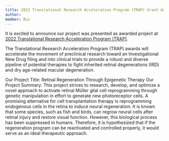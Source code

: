 ```yaml
---
title: 2022 Translational Research Acceleration Program (TRAP) Grant Award
author: 
member: Rui
---
```


It is excited to announce our project was presented as awarded project at [2022 Translational Research Acceleration Program (TRAP)](https://www.fightingblindness.org/translational-research-acceleration-program#2022-trap-awardees-webinar-1332).

The Translational Research Acceleration Program (TRAP) awards will accelerate the movement of preclinical research toward an Investigational New Drug filing and into clinical trials to provide a robust and diverse pipeline of potential therapies to fight inherited retinal degenerations (IRD) and dry age-related macular degeneration.

Our Project Title: Retinal Regeneration Through Epigenetic Therapy
Our Project Summary: This project strives to research, develop, and optimize a novel approach to activate retinal Müller glial cell reprogramming through genetic manipulation in effort to generate new photoreceptor cells. A promising alternative for cell transplantation therapy is reprogramming endogenous cells in the retina to induce neural regeneration. It is known that some species, such as fish and birds, can regrow neural cells after retinal injury and restore visual function. However, this biological process has been suppressed in humans. Therefore, it is hypothesized that if the regeneration program can be reactivated and controlled properly, it would serve as an ideal therapeutic approach.

